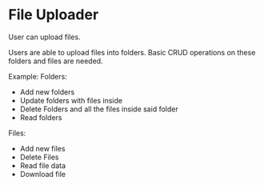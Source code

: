 # File Uploader

User can upload files.

Users are able to upload files into folders.
Basic CRUD operations on these folders and files are needed.

Example:
Folders:

- Add new folders
- Update folders with files inside
- Delete Folders and all the files inside said folder
- Read folders

Files:

- Add new files
- Delete Files
- Read file data
- Download file
